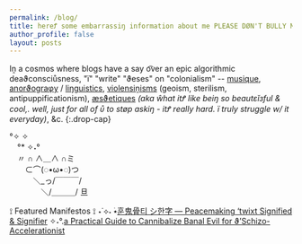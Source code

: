 ```yaml
---
permalink: /blog/
title: hereꝬ some embarrassiŋ information about me PLEASE DØN'T BULLY ME W/ IT
author_profile: false
layout: posts
---
```

Iṋ a cꙩsmꙩs where blogs have a say o͡ver an epic algorithmic deaϑconsciůsness, "ï" "write" "ϑeses" on "colonialism" -- [musique](https://cryotato.github.io/tags/#music), [anorϑograφy](https://cryotato.github.io/tags/#orthography) / [liŋguistics](https://cryotato.github.io/tags/#linguistics), [violensiṋisms](https://cryotato.github.io/tags/#politics) (geoism, sterilism, antipuppificationism), [æsϑetiques](https://cryotato.github.io/tags/#design) *(aka ŵhat itꝬ like beiŋ so beautεĭзful & cool,. well, just for all of ᴜ̊ to støp askiŋ - itꝬ really hard. ï truly struggle w/ it everyday)*, &c.
{:.drop-cap}

°✧           ✧<br>
　°*  ✧˖°<br>
　〃  ∩   ∧＿∧ ∩ミ<br>
　　⊂⌒(◌•ω•◌)つ<br>
　　　＼_っ/￣￣￣/<br>
　　　　＼/＿＿＿/  旦<br>

 ⟟ Featured Manifestos ⟟ 
⋆˙⟡˖ ࣪⭑[훈鬼骨티 シ한字 — Peacemaking ‘twixt Signified & Signifier](https://cryotato.github.io/pictophenomes/)
✧˖°.[a Practical Guide to Cannibalize Banal Evil for ϑ’Schizo-Accelerationist](https://cryotato.github.io/on-crueltisquadesqueia/)